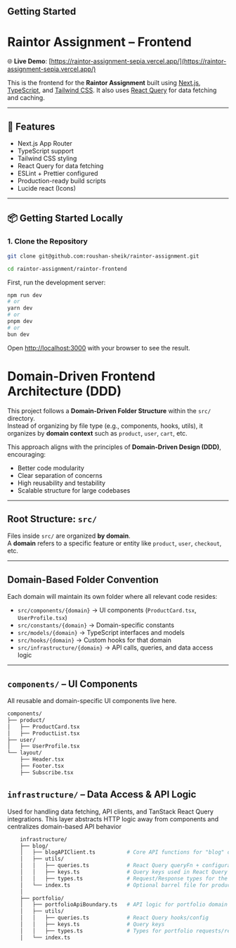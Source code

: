  
## Getting Started
# Raintor Assignment – Frontend
 
🌐 **Live Demo**: [https://raintor-assignment-sepia.vercel.app/](https://raintor-assignment-sepia.vercel.app/)

This is the frontend for the **Raintor Assignment** built using [Next.js](https://nextjs.org/), [TypeScript](https://www.typescriptlang.org/), and [Tailwind CSS](https://tailwindcss.com/). It also uses [React Query](https://tanstack.com/query/latest) for data fetching and caching.

---

## 🚀 Features

- Next.js App Router
- TypeScript support
- Tailwind CSS styling
- React Query for data fetching
- ESLint + Prettier configured
- Production-ready build scripts
- Lucide react (Icons)

---

## 📦 Getting Started Locally

### 1. Clone the Repository

```bash
git clone git@github.com:roushan-sheik/raintor-assignment.git
```
```bash
cd raintor-assignment/raintor-frontend
```


First, run the development server:

```bash
npm run dev
# or
yarn dev
# or
pnpm dev
# or
bun dev
```

Open [http://localhost:3000](http://localhost:3000) with your browser to see the result.

# Domain-Driven Frontend Architecture (DDD)

This project follows a **Domain-Driven Folder Structure** within the `src/` directory.  
Instead of organizing by file type (e.g., components, hooks, utils), it organizes by **domain context** such as `product`, `user`, `cart`, etc.

This approach aligns with the principles of **Domain-Driven Design (DDD)**, encouraging:

- Better code modularity
- Clear separation of concerns
- High reusability and testability
- Scalable structure for large codebases

---


## Root Structure: `src/`

Files inside `src/` are organized **by domain**.  
A **domain** refers to a specific feature or entity like `product`, `user`, `checkout`, etc.

---

## Domain-Based Folder Convention

Each domain will maintain its own folder where all relevant code resides:

- `src/components/{domain}` → UI components (`ProductCard.tsx`, `UserProfile.tsx`)
- `src/constants/{domain}` → Domain-specific constants
- `src/models/{domain}` → TypeScript interfaces and models
- `src/hooks/{domain}` → Custom hooks for that domain
- `src/infrastructure/{domain}` → API calls, queries, and data access logic

---

## `components/` – UI Components

All reusable and domain-specific UI components live here.

```bash
components/
├── product/
│   ├── ProductCard.tsx
│   ├── ProductList.tsx
├── user/
│   ├── UserProfile.tsx
└── layout/
    ├── Header.tsx
    ├── Footer.tsx
    ├── Subscribe.tsx
```

## `infrastructure/` – Data Access & API Logic
Used for handling data fetching, API clients, and TanStack React Query integrations.
This layer abstracts HTTP logic away from components and centralizes domain-based API behavior
 
```bash
    infrastructure/
    ├── blog/
    │   ├── blogAPIClient.ts          # Core API functions for "blog" domain
    │   ├── utils/
    │   │   ├── queries.ts            # React Query queryFn + configuration
    │   │   ├── keys.ts               # Query keys used in React Query
    │   │   ├── types.ts              # Request/Response types for the product API
    │   └── index.ts                  # Optional barrel file for product infrastructure
    │
    ├── portfolio/
    │   ├── portfolioApiBoundary.ts   # API logic for portfolio domain
    │   ├── utils/
    │   │   ├── queries.ts            # React Query hooks/config
    │   │   ├── keys.ts               # Query keys
    │   │   ├── types.ts              # Types for portfolio requests/responses
    │   └── index.ts
```